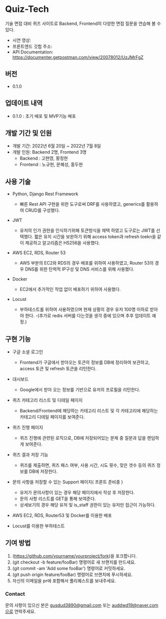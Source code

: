 # Quiz-Tech
기술 면접 대비 퀴즈 사이트로 Backend, Frontend의 다양한 면접 질문을 연습해 볼 수 있다.
<br>
- 시연 영상: 
- 프론트엔드 깃헙 주소: 
- API Documentation: https://documenter.getpostman.com/view/20078012/UzJMrFgZ

## 버전
- 0.1.0

## 업데이트 내역
- 0.1.0 : 초기 배포 및 MVP기능 배포

## 개발 기간 및 인원
- 개발 기간: 2022년 6월 20일 ~ 2022년 7월 8일
- 개발 인원: Backend 2명, Frontend 3명
  - Backend  : 고현영, 황정현
  - Frontend : 노규현, 문혜성, 홍두현


## 사용 기술
- Python, Django Rest Framework
  - 빠른 Rest API 구현을 위한 도구로써 DRF를 사용하였고, generics를 활용하여 CRUD를 구성했다.
  
- JWT
  - 유저의 인가 권한을 인식하기위해 토큰방식을 채택 하였고 도구로는 JWT를 선택했다. 짧은 유지 시간을 보완하기 위해 access token과 refresh toekn을 같이 제공하고 알고리즘은 HS256을 사용했다.
    
- AWS EC2, RDS, Router 53
  - AWS 부분의 EC2와 RDS의 경우 배포를 위하여 사용하였고, Router 53의 경우 DNS를 위한 탄력적 IP구성 및 DNS 서비스를 위해 사용했다.
  
- Docker
  - EC2에서 추가적인 작업 없이 배포하기 위하여 사용했다.
  
- Locust
  - 부하테스트를 위하여 사용하였으며 현재 상황의 경우 유저 100명 이하로 받아야 한다.
  -(추가로 redis 서버를 다는것을 생각 중에 있으며 추후 업데이트 예정.)

## 구현 기능
- 구글 소셜 로그인
  - Frontend가 구글에서 받아오는 토큰의 정보를 DB에 정리하여 보관하고, access 토큰 및 refresh 토큰을 리턴한다.
- 대시보드
  - Google에서 받아 오는 정보를 기반으로 유저의 프로필을 리턴한다.
- 퀴즈 카테고리 리스트 및 디테일 페이지
  - Backend/Frontend에 해당하는 카테고리 리스트 및 각 카테고리에 해당하는 카테고리 디테일 페이지를 보여준다.
- 퀴즈 진행 페이지
  - 퀴즈 진행에 관련된 로직으로, DB에 저장되어있는 문제 중 질문과 답을 랜덤하게 보여준다.
- 퀴즈 결과 저장 기능
  - 퀴즈를 제출하면, 퀴즈 패스 여부, 사용 시간, 시도 횟수, 맞은 갯수 등의 퀴즈 정보를 DB에 저장한다.
- 문의 사항을 저장할 수 있는 Support 페이지( 프론트 준비중 )
  - 유저가 문의사항이 있는 경우 해당 페이지에서 작성 후 저장한다.
  - 문의 사항 리스트를 GET을 통해 보여준다.
  - 상세보기의 경우 해당 유저 및 is_staff 권한이 있는 유저만 접근이 가능하다.
  
- AWS EC2, RDS, Router53 및 Docker를 이용한 배포
- Locust를 이용한 부하테스트


## 기여 방법
1. (https://github.com/yourname/yourproject/fork)을 포크합니다.
2. (git checkout -b feature/fooBar) 명령어로 새 브랜치를 만드세요.
3. (git commit -am 'Add some fooBar') 명령어로 커밋하세요.
4. (git push origin feature/fooBar) 명령어로 브랜치에 푸시하세요. 
5. 자신의 이메일을 pr에 포함해서 풀리퀘스트를 보내주세요.


### Contact
문의 사항이 있으신 분은 gusdud3890@gmail.com 또는 auddwd19@naver.com으로 연락주세요.
